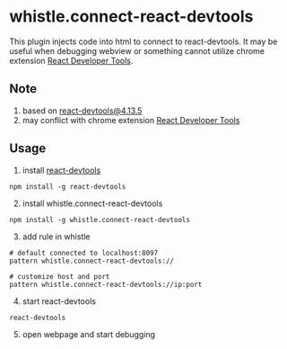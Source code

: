 # whistle.connect-react-devtools

This plugin injects code into html to connect to react-devtools. It may be useful when debugging webview or something cannot utilize chrome extension [React Developer Tools](https://chrome.google.com/webstore/detail/react-developer-tools/fmkadmapgofadopljbjfkapdkoienihi).

## Note

1. based on react-devtools@4.13.5
2. may conflict with chrome extension [React Developer Tools](https://chrome.google.com/webstore/detail/react-developer-tools/fmkadmapgofadopljbjfkapdkoienihi)

## Usage

1. install [react-devtools](https://www.npmjs.com/package/react-devtools)
```shell
npm install -g react-devtools
```

2. install whistle.connect-react-devtools
```shell
npm install -g whistle.connect-react-devtools
```

3. add rule in whistle
```
# default connected to localhost:8097
pattern whistle.connect-react-devtools://

# customize host and port
pattern whistle.connect-react-devtools://ip:port
```

4. start react-devtools
```
react-devtools
```

5. open webpage and start debugging
